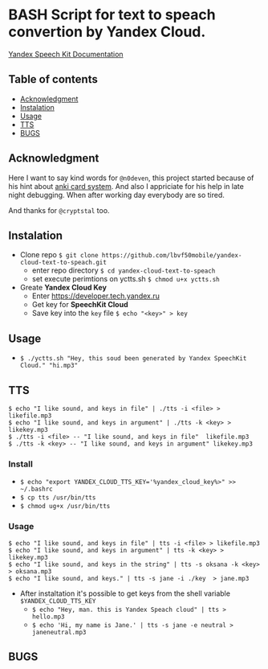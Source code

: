 # BASH Script for text to speach convertion by Yandex Cloud.

[Yandex Speech Kit Documentation](https://tech.yandex.ru/speechkit/cloud/doc/guide/common/speechkit-common-tts-http-request-docpage/)   

## Table of contents
- [Acknowledgment](#acknowledgment)
- [Instalation](#instalation)
- [Usage](#usage)
- [TTS](#tts)
- [BUGS](#bugs)

## Acknowledgment

Here I want to say kind words for `@n0deven`, this project started because of his hint about [anki card system](https://apps.ankiweb.net/). And also I appriciate for his help in late night debugging. When after working day everybody are so tired. 

And thanks for `@cryptstal` too. 

## Instalation
- Clone repo `$ git clone https://github.com/lbvf50mobile/yandex-cloud-text-to-speach.git`
    - enter repo directory `$ cd yandex-cloud-text-to-speach`
    - set execute perimtions on yctts.sh `$ chmod u+x yctts.sh`
- Greate **Yandex Cloud Key**
    - Enter https://developer.tech.yandex.ru
    - Get key for **SpeechKit Cloud**
    - Save key into the `key` file `$ echo "<key>" > key`

## Usage
- `$ ./yctts.sh "Hey, this soud been generated by Yandex SpeechKit Cloud." "hi.mp3"`

## TTS
`$ echo "I like sound, and keys in file" | ./tts -i <file> > likefile.mp3`  
`$ echo "I like sound, and keys in argument" | ./tts -k <key> > likekey.mp3`  
`$ ./tts -i <file> -- "I like sound, and keys in file"  likefile.mp3`  
`$ ./tts -k <key> -- "I like sound, and keys in argument" likekey.mp3`  

### Install
* `$ echo "export YANDEX_CLOUD_TTS_KEY='%yandex_cloud_key%>" >> ~/.bashrc`  
* `$ cp tts /usr/bin/tts`  
* `$ chmod ug+x /usr/bin/tts`  

### Usage
`$ echo "I like sound, and keys in file" | tts -i <file> > likefile.mp3`  
`$ echo "I like sound, and keys in argument" | tts -k <key> > likekey.mp3`  
`$ echo "I like sound, and keys in the string" | tts -s oksana -k <key> > oksana.mp3`    
`$ echo "I like sound, and keys." | tts -s jane -i ./key  > jane.mp3`  

- After instaltation it's possible to get keys from the shell variable `$YANDEX_CLOUD_TTS_KEY`  
    - `$ echo "Hey, man. this is Yandex Speach cloud" | tts > hello.mp3`  
    - `$ echo 'Hi, my name is Jane.' | tts -s jane -e neutral > janeneutral.mp3`  

## BUGS
